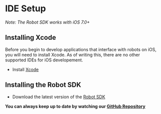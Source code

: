 # IDE Setup

*Note: The Robot SDK works with iOS 7.0+*

## Installing Xcode

Before you begin to develop applications that interface with robots on iOS, you will need to install Xcode. As of writing this, there are no other supported IDEs for iOS developement.

 - Install [Xcode](https://macappsto.re/us/Bk9QD.m)

## Installing the Robot SDK

 - Download the latest version of the [Robot SDK](https://github.com/orbotix/Sphero-iOS-SDK/zipball/master)

**You can always keep up to date by watching our [GitHub Repository](https://github.com/orbotix/Sphero-iOS-SDK)**
